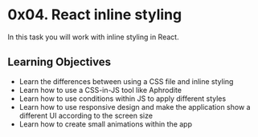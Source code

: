 # 0x04. React inline styling
In this task you will work with inline styling in React.

## Learning Objectives

- Learn the differences between using a CSS file and inline styling
- Learn how to use a CSS-in-JS tool like Aphrodite
- Learn how to use conditions within JS to apply different styles
- Learn how to use responsive design and make the application show a different UI according to the screen size
- Learn how to create small animations within the app

